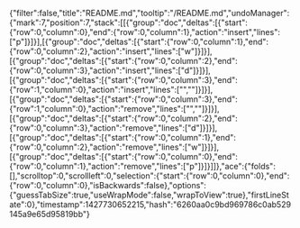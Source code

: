 {"filter":false,"title":"README.md","tooltip":"/README.md","undoManager":{"mark":7,"position":7,"stack":[[{"group":"doc","deltas":[{"start":{"row":0,"column":0},"end":{"row":0,"column":1},"action":"insert","lines":["p"]}]}],[{"group":"doc","deltas":[{"start":{"row":0,"column":1},"end":{"row":0,"column":2},"action":"insert","lines":["w"]}]}],[{"group":"doc","deltas":[{"start":{"row":0,"column":2},"end":{"row":0,"column":3},"action":"insert","lines":["d"]}]}],[{"group":"doc","deltas":[{"start":{"row":0,"column":3},"end":{"row":1,"column":0},"action":"insert","lines":["",""]}]}],[{"group":"doc","deltas":[{"start":{"row":0,"column":3},"end":{"row":1,"column":0},"action":"remove","lines":["",""]}]}],[{"group":"doc","deltas":[{"start":{"row":0,"column":2},"end":{"row":0,"column":3},"action":"remove","lines":["d"]}]}],[{"group":"doc","deltas":[{"start":{"row":0,"column":1},"end":{"row":0,"column":2},"action":"remove","lines":["w"]}]}],[{"group":"doc","deltas":[{"start":{"row":0,"column":0},"end":{"row":0,"column":1},"action":"remove","lines":["p"]}]}]]},"ace":{"folds":[],"scrolltop":0,"scrollleft":0,"selection":{"start":{"row":0,"column":0},"end":{"row":0,"column":0},"isBackwards":false},"options":{"guessTabSize":true,"useWrapMode":false,"wrapToView":true},"firstLineState":0},"timestamp":1427730652215,"hash":"6260aa0c9bd969786c0ab529145a9e65d95819bb"}